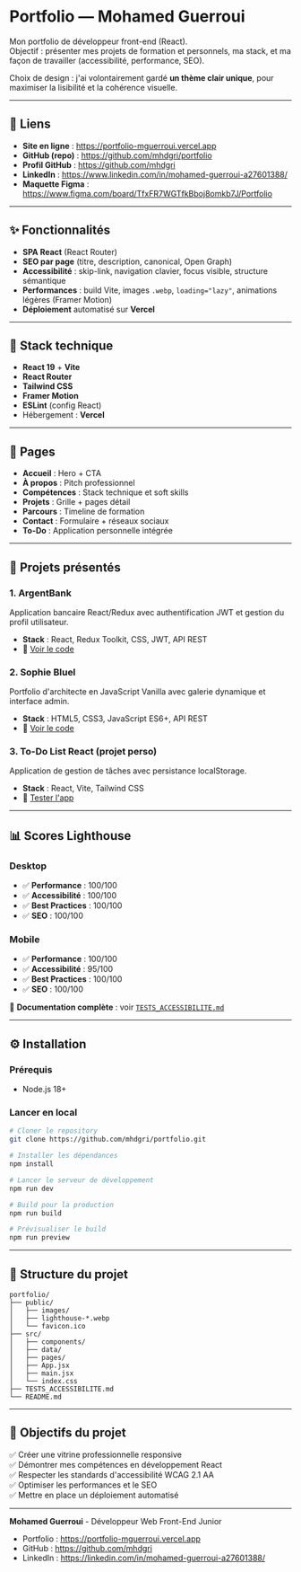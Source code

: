 # Portfolio — Mohamed Guerroui

Mon portfolio de développeur front-end (React).  
Objectif : présenter mes projets de formation et personnels, ma stack, et ma façon de travailler (accessibilité, performance, SEO).

Choix de design : j'ai volontairement gardé **un thème clair unique**, pour maximiser la lisibilité et la cohérence visuelle.

---

## 🔗 Liens

- **Site en ligne** : https://portfolio-mguerroui.vercel.app
- **GitHub (repo)** : https://github.com/mhdgri/portfolio
- **Profil GitHub** : https://github.com/mhdgri
- **LinkedIn** : https://www.linkedin.com/in/mohamed-guerroui-a27601388/
- **Maquette Figma** : https://www.figma.com/board/TfxFR7WGTfkBboj8omkb7J/Portfolio

---

## ✨ Fonctionnalités

- **SPA React** (React Router)
- **SEO par page** (titre, description, canonical, Open Graph)
- **Accessibilité** : skip-link, navigation clavier, focus visible, structure sémantique
- **Performances** : build Vite, images `.webp`, `loading="lazy"`, animations légères (Framer Motion)
- **Déploiement** automatisé sur **Vercel**

---

## 🧱 Stack technique

- **React 19** + **Vite**
- **React Router**
- **Tailwind CSS**
- **Framer Motion**
- **ESLint** (config React)
- Hébergement : **Vercel**

---

## 📄 Pages

- **Accueil** : Hero + CTA
- **À propos** : Pitch professionnel
- **Compétences** : Stack technique et soft skills
- **Projets** : Grille + pages détail
- **Parcours** : Timeline de formation
- **Contact** : Formulaire + réseaux sociaux
- **To-Do** : Application personnelle intégrée

---

## 🧩 Projets présentés

### 1. ArgentBank
Application bancaire React/Redux avec authentification JWT et gestion du profil utilisateur.
- **Stack** : React, Redux Toolkit, CSS, JWT, API REST
- 🔗 [Voir le code](https://github.com/mhdgri/ArgentBank-Frontend)

### 2. Sophie Bluel
Portfolio d'architecte en JavaScript Vanilla avec galerie dynamique et interface admin.
- **Stack** : HTML5, CSS3, JavaScript ES6+, API REST
- 🔗 [Voir le code](https://github.com/mhdgri/Portfolio-architecte-sophie-bluel)

### 3. To-Do List React (projet perso)
Application de gestion de tâches avec persistance localStorage.
- **Stack** : React, Vite, Tailwind CSS
- 🔗 [Tester l'app](/todo)

---

## 📊 Scores Lighthouse

### Desktop
- ✅ **Performance** : 100/100
- ✅ **Accessibilité** : 100/100
- ✅ **Best Practices** : 100/100
- ✅ **SEO** : 100/100

### Mobile
- ✅ **Performance** : 100/100
- ✅ **Accessibilité** : 95/100
- ✅ **Best Practices** : 100/100
- ✅ **SEO** : 100/100

📄 **Documentation complète** : voir [`TESTS_ACCESSIBILITE.md`](./TESTS_ACCESSIBILITE.md)

---

## ⚙️ Installation

### Prérequis
- Node.js 18+

### Lancer en local
```bash
# Cloner le repository
git clone https://github.com/mhdgri/portfolio.git

# Installer les dépendances
npm install

# Lancer le serveur de développement
npm run dev

# Build pour la production
npm run build

# Prévisualiser le build
npm run preview
```

---

## 📁 Structure du projet

```
portfolio/
├── public/
│   ├── images/           
│   ├── lighthouse-*.webp 
│   └── favicon.ico
├── src/
│   ├── components/       
│   ├── data/            
│   ├── pages/           
│   ├── App.jsx         
│   ├── main.jsx         
│   └── index.css        
├── TESTS_ACCESSIBILITE.md
└── README.md
```

---

## 🎯 Objectifs du projet

✅ Créer une vitrine professionnelle responsive  
✅ Démontrer mes compétences en développement React  
✅ Respecter les standards d'accessibilité WCAG 2.1 AA  
✅ Optimiser les performances et le SEO  
✅ Mettre en place un déploiement automatisé  

---

**Mohamed Guerroui** - Développeur Web Front-End Junior

- Portfolio : https://portfolio-mguerroui.vercel.app
- GitHub : https://github.com/mhdgri
- LinkedIn : https://linkedin.com/in/mohamed-guerroui-a27601388/